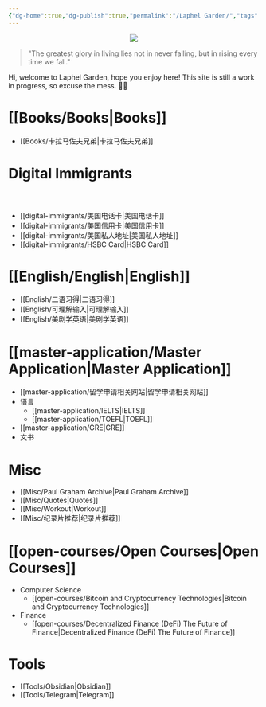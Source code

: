 ```yaml
---
{"dg-home":true,"dg-publish":true,"permalink":"/Laphel Garden/","tags":["gardenEntry"],"dgPassFrontmatter":true,"created":"2023-04-22T11:14:19.123+08:00","updated":"2023-04-27T22:15:52.511+08:00"}
---
```



<center>
<img src="https://sep.turbifycdn.com/ay/paulgraham/index-1.gif">
</center>

<blockquote> "The greatest glory in living lies not in never falling, but in rising every time we fall."
</blockquote>
Hi, welcome to Laphel Garden, hope you enjoy here!
This site is still a work in progress, so excuse the mess. 👷‍♂️

# [[Books/Books\|Books]]
- [[Books/卡拉马佐夫兄弟\|卡拉马佐夫兄弟]]



# Digital Immigrants

<div class="transclusion internal-embed is-loaded"><svg xmlns="http://www.w3.org/2000/svg" width="24" height="24" viewBox="0 0 24 24" fill="none" stroke="currentColor" stroke-width="2" stroke-linecap="round" stroke-linejoin="round" class="svg-icon lucide-link"></svg>
<div class="markdown-embed">

- [[digital-immigrants/美国电话卡\|美国电话卡]]
- [[digital-immigrants/美国信用卡\|美国信用卡]]
- [[digital-immigrants/美国私人地址\|美国私人地址]]
- [[digital-immigrants/HSBC Card\|HSBC Card]]

</div></div>



# [[English/English\|English]]

- [[English/二语习得\|二语习得]]
- [[English/可理解输入\|可理解输入]]
- [[English/美剧学英语\|美剧学英语]]


# [[master-application/Master Application\|Master Application]]

- [[master-application/留学申请相关网站\|留学申请相关网站]]
- 语言
	- [[master-application/IELTS\|IELTS]]
	- [[master-application/TOEFL\|TOEFL]]
- [[master-application/GRE\|GRE]]
- 文书

# Misc

- [[Misc/Paul Graham Archive\|Paul Graham Archive]]
- [[Misc/Quotes\|Quotes]]
- [[Misc/Workout\|Workout]]
- [[Misc/纪录片推荐\|纪录片推荐]]



# [[open-courses/Open Courses\|Open Courses]]

- Computer Science
	- [[open-courses/Bitcoin and Cryptocurrency Technologies\|Bitcoin and Cryptocurrency Technologies]]
- Finance
	- [[open-courses/Decentralized Finance (DeFi) The Future of Finance\|Decentralized Finance (DeFi) The Future of Finance]]




# Tools
- [[Tools/Obsidian\|Obsidian]]
- [[Tools/Telegram\|Telegram]]
